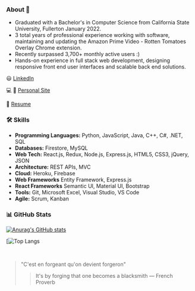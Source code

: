 ### About 👋
- Graduated with a Bachelor's in Computer Science from California State University, Fullerton January 2022.
- 3 total years of professional experience working with software, maintaining and updating the Amazon Prime Video - Rotten Tomatoes Overlay Chrome extension.
- Recently surpassed 3,700+ monthly active users :)
- Hands-on experience in full stack web development, designing responsive front end user interfaces and scalable back end solutions.

:smiley: [LinkedIn](https://www.linkedin.com/in/ernesto-hooghkirk/)

:computer: :iphone: [Personal Site](https://ernesto-h.dev/)

:bookmark_tabs: [Resume](https://drive.google.com/file/d/1m1fgC31QoO3mg4p_mMYC-BTY2smQt8MU/view?usp=sharing)

### 🛠 Skills
- **Programming Languages:** Python, JavaScript, Java, C++, C#, .NET, SQL
- **Databases:** Firestore, MySQL
- **Web Tech:** React.js, Redux, Node.js, Express.js, HTML5, CSS3, jQuery, JSON
- **Architecture:** REST APIs, MVC
- **Cloud:** Heroku, Firebase
- **Web Frameworks** Entity Framework, Express.js
- **React Frameworks** Semantic UI, Material UI, Bootstrap
- **Tools:** Git, Microsoft Excel, Visual Studio, VS Code
- **Agile:** Scrum, Kanban    

### 📊 GitHub Stats
[![Anurag's GitHub stats](https://github-readme-stats.vercel.app/api?username=ernestohkirk&show_icons=true&theme=swift)](https://github.com/anuraghazra/github-readme-stats)

[![Top Langs](https://github-readme-stats.vercel.app/api/top-langs/?username=ernestohkirk&layout=compact&theme=tokyonight)

<br/>

> "C'est en forgeant qu'on devient forgeron"
> > It's by forging that one becomes a blacksmith
― French Proverb
